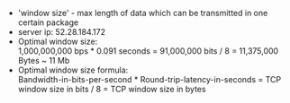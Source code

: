 * 'window size' - max length of data which can be transmitted in one certain package
* server ip: 52.28.184.172
* Optimal window size:  
1,000,000,000 bps * 0.091 seconds = 91,000,000 bits / 8 = 11,375,000 Bytes ~ 11 Mb
* Optimal window size formula:  
Bandwidth-in-bits-per-second * Round-trip-latency-in-seconds = TCP window size in bits / 8 = TCP window size in bytes
